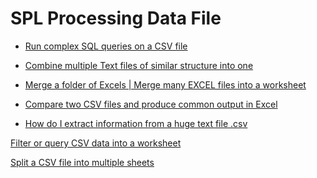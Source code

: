 # SPL Processing Data File

- [Run complex SQL queries on a CSV file](run-sql-over-csv&xls.md)

- [Combine multiple Text files of similar structure into one](combine-multiple-CSVs-into-one.md)

- [Merge a folder of Excels | Merge many EXCEL files into a worksheet](merge-multiple-excels-into-one.md)

- [Compare two CSV files and produce common output in Excel](compare-two-CSV-files.md)

- [How do I extract information from a huge text file .csv](extract-a-huge-text-file.md)


[Filter or query CSV data into a worksheet]()

[Split a CSV file into multiple sheets]()
